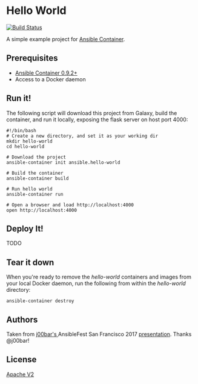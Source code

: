 # Hello World

[![Build Status](https://travis-ci.org/ansible/hello-world.svg)](https://travis-ci.org/ansible/hello-world)

A simple example project for [Ansible Container](https://github.com/ansible/ansible-container).

## Prerequisites

- [Ansible Container 0.9.2+](http://docs.ansible.com/ansible-container/installation.html)
- Access to a Docker daemon

## Run it!

The following script will download this project from Galaxy, build the container, and run it locally, exposing the flask server on host port 4000:

```
#!/bin/bash
# Create a new directory, and set it as your working dir
mkdir hello-world
cd hello-world 

# Download the project
ansible-container init ansible.hello-world

# Build the container
ansible-container build 

# Run hello world
ansible-container run

# Open a browser and load http://localhost:4000
open http://localhost:4000

```

## Deploy It!
TODO

## Tear it down

When you're ready to remove the *hello-world* containers and images from your local Docker daemon, run the following from within the *hello-world* directory:

```
ansible-container destroy
```

## Authors

Taken from [j00bar's ](https://github.com/j00bar) AnsibleFest San Francisco 2017 [presentation](https://www.ansible.com/ansiblefest). Thanks @j00bar!

## License

[Apache V2](https://www.apache.org/licenses/LICENSE-2.0)
